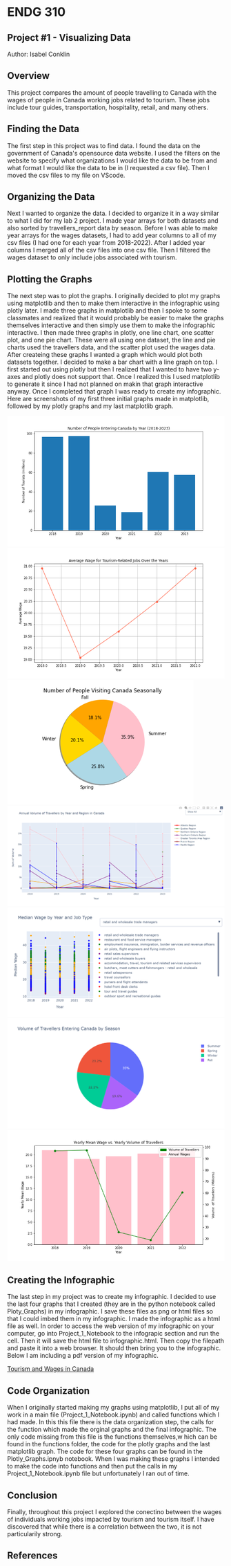 # ENDG 310
## Project #1 - Visualizing Data
Author: Isabel Conklin

## Overview

This project compares the amount of people travelling to Canada with the wages of people in Canada working jobs related to tourism. These jobs include tour guides, transportation, hospitality, retail, and many others. 

## Finding the Data

The first step in this project was to find data. I found the data on the government of Canada's opensource data website. I used the filters on the website to specify what organizations I would like the data to be from and what format I would like the data to be in (I requested a csv file). Then I moved the csv files to my file on VScode. 

## Organizing the Data

Next I wanted to organize the data. I decided to organize it in a way similar to what I did for my lab 2 project. I made year arrays for both datasets and also sorted by travellers_report data by season. Before I was able to make year arrays for the wages datasets, I had to add year columns to all of my csv files (I had one for each year from 2018-2022). After I added year columns I merged all of the csv files into one csv file. Then I filtered the wages dataset to only include jobs associated with tourism.

## Plotting the Graphs

The next step was to plot the graphs. I originally decided to plot my graphs using matplotlib and then to make them interactive in the infographic using plotly later. I made three graphs in matplotlib and then I spoke to some classmates and realized that it would probably be easier to make the graphs themselves interactive and then simply use them to make the infographic interactive. I then made three graphs in plotly, one line chart, one scatter plot, and one pie chart. These were all using one dataset, the line and pie charts used the travellers data, and the scatter plot used the wages data. After createing these graphs I wanted a graph which would plot both datasets together. I decided to make a bar chart with a line graph on top. I first started out using plotly but then I realized that I wanted to have two y-axes and plotly does not support that. Once I realized this I used matplotlib to generate it since I had not planned on makin that graph interactive anyway. Once I completed that graph I was ready to create my infographic. Here are screenshots of my first three initial graphs made in matplotlib, followed by my plotly graphs and my last matplotlib graph.

<img src="Images/tourismbarchart.png">
<img src="Images/wages_line_graph.png">
<img src="Images/seasons_piechart.png">
<img src="Images/travellers_by_region.PNG">
<img src="Images/wages_by_year.png">
<img src="Images/seasonal_chart.png">
<img src="Images/wages&travellers_graph.png">

## Creating the Infographic

The last step in my project was to create my infographic. I decided to use the last four graphs that I created (they are in the python notebook called Ploty_Graphs) in my infographic. I save these files as png or html files so that I could imbed them in my infographic. I made the infographic as a html file as well. In order to access the web version of my infographic on your computer, go into Project_1_Notebook to the infograpic section and run the cell. Then it will save the html file to infographic.html. Then copy the filepath and paste it into a web browser. It should then bring you to the infographic. Below I am including a pdf version of my infographic.

<a href="Images/Tourism and Wages in Canada.pdf">Tourism and Wages in Canada</a>

## Code Organization

When I originally started making my graphs using matplotlib, I put all of my work in a main file (Project_1_Notebook.ipynb) and called functions which I had made. In this this file there is the data organization step, the calls for the function which made the orginal graphs and the final infographic. The only code missing from this file is the functions themselves,w hich can be found in the functions folder, the code for the plotly graphs and the last matplotlib graph. The code for these four graphs can be found in the Plotly_Graphs.ipnyb notebook. When I was making these graphs I intended to make the code into functions and then put the calls in my Project_1_Notebook.ipynb file but unfortunately I ran out of time.

## Conclusion

Finally, throughout this project I explored the conectino between the wages of individuals working jobs impacted by tourism and tourism itself. I have discovered that while there is a correlation between the two, it is not particularily strong. 

## References
